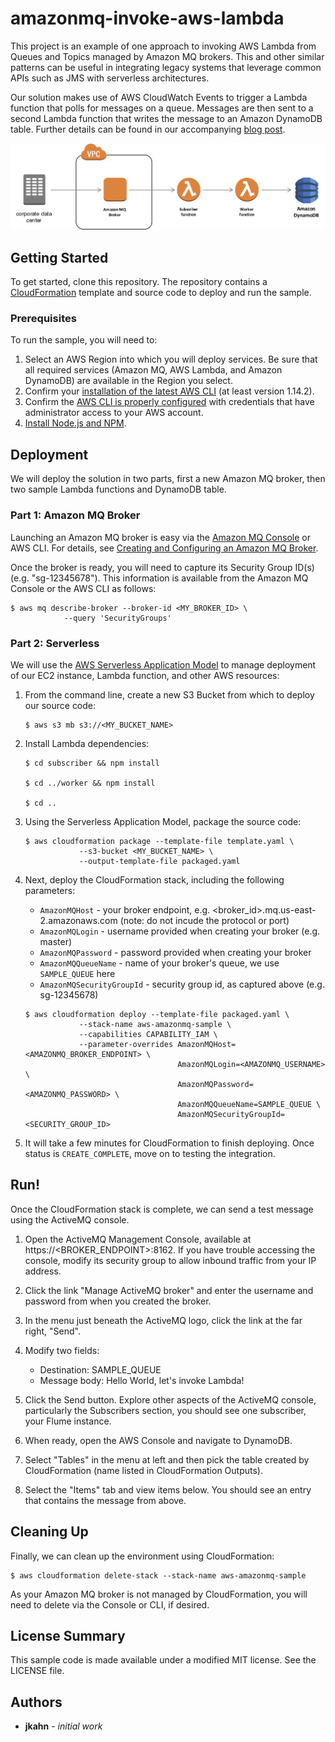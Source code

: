# amazonmq-invoke-aws-lambda

This project is an example of one approach to invoking AWS Lambda from Queues and Topics managed by Amazon MQ brokers. This and other similar patterns can be useful in integrating legacy systems that leverage common APIs such as JMS with serverless architectures.

Our solution makes use of AWS CloudWatch Events to trigger a Lambda function that polls for messages on a queue. Messages are then sent to a second Lambda function that writes the message to an Amazon DynamoDB table. Further details can be found in our accompanying [blog post](https://aws.amazon.com/blogs/compute/).

![Amazon MQ to Lambda Integration](amazonmq-invoke-lambda.png)

## Getting Started

To get started, clone this repository. The repository contains a [CloudFormation](https://aws.amazon.com/cloudformation/) template and source code to deploy and run the sample.

### Prerequisites

To run the sample, you will need to:

1. Select an AWS Region into which you will deploy services. Be sure that all required services (Amazon MQ, AWS Lambda, and Amazon DynamoDB) are available in the Region you select.
2. Confirm your [installation of the latest AWS CLI](http://docs.aws.amazon.com/cli/latest/userguide/installing.html) (at least version 1.14.2).
3. Confirm the [AWS CLI is properly configured](http://docs.aws.amazon.com/cli/latest/userguide/cli-chap-getting-started.html#cli-quick-configuration) with credentials that have administrator access to your AWS account.
4. [Install Node.js and NPM](https://docs.npmjs.com/getting-started/installing-node).

## Deployment

We will deploy the solution in two parts, first a new Amazon MQ broker, then two sample Lambda functions and DynamoDB table.

### Part 1: Amazon MQ Broker

Launching an Amazon MQ broker is easy via the [Amazon MQ Console](https://console.aws.amazon.com/amazon-mq/home) or AWS CLI. For details, see [Creating and Configuring an Amazon MQ Broker](http://docs.aws.amazon.com/amazon-mq/latest/developer-guide/amazon-mq-creating-configuring-broker.html).

Once the broker is ready, you will need to capture its Security Group ID(s) (e.g. "sg-12345678"). This information is available from the Amazon MQ Console or the AWS CLI as follows:

```
$ aws mq describe-broker --broker-id <MY_BROKER_ID> \
            --query 'SecurityGroups'
```

### Part 2: Serverless

We will use the [AWS Serverless Application Model](https://github.com/awslabs/serverless-application-model) to manage deployment of our EC2 instance, Lambda function, and other AWS resources:

1. From the command line, create a new S3 Bucket from which to deploy our source code:

	```
	$ aws s3 mb s3://<MY_BUCKET_NAME>
	```

2. Install Lambda dependencies:

	```
	$ cd subscriber && npm install

	$ cd ../worker && npm install

	$ cd ..
	```

3. Using the Serverless Application Model, package the source code:

	```
	$ aws cloudformation package --template-file template.yaml \
                --s3-bucket <MY_BUCKET_NAME> \
                --output-template-file packaged.yaml
	```

4. Next, deploy the CloudFormation stack, including the following parameters:

	* `AmazonMQHost` - your broker endpoint, e.g. <broker_id>.mq.us-east-2.amazonaws.com (note: do not incude the protocol or port)
	* `AmazonMQLogin` - username provided when creating your broker (e.g. master)
	* `AmazonMQPassword` - password provided when creating your broker
	* `AmazonMQQueueName` - name of your broker's queue, we use `SAMPLE_QUEUE` here
	* `AmazonMQSecurityGroupId` - security group id, as captured above (e.g. sg-12345678)


	```
	$ aws cloudformation deploy --template-file packaged.yaml \
	            --stack-name aws-amazonmq-sample \
	            --capabilities CAPABILITY_IAM \
	            --parameter-overrides AmazonMQHost=<AMAZONMQ_BROKER_ENDPOINT> \
                                      AmazonMQLogin=<AMAZONMQ_USERNAME> \
                                      AmazonMQPassword=<AMAZONMQ_PASSWORD> \
                                      AmazonMQQueueName=SAMPLE_QUEUE \
                                      AmazonMQSecurityGroupId=<SECURITY_GROUP_ID>
	```

8. It will take a few minutes for CloudFormation to finish deploying. Once status is `CREATE_COMPLETE`, move on to testing the integration.


## Run!

Once the CloudFormation stack is complete, we can send a test message using the ActiveMQ console.


1. Open the ActiveMQ Management Console, available at https://<BROKER_ENDPOINT>:8162. If you have trouble accessing the console, modify its security group to allow inbound traffic from your IP address.

2. Click the link "Manage ActiveMQ broker" and enter the username and password from when you created the broker.

3. In the menu just beneath the ActiveMQ logo, click the link at the far right, "Send".

4. Modify two fields:

	* Destination: SAMPLE_QUEUE
	* Message body: Hello World, let's invoke Lambda!

5. Click the Send button. Explore other aspects of the ActiveMQ console, particularly the Subscribers section, you should see one subscriber, your Flume instance.

6. When ready, open the AWS Console and navigate to DynamoDB.

7. Select "Tables" in the menu at left and then pick the table created by CloudFormation (name listed in CloudFormation Outputs).

8. Select the "Items" tab and view items below. You should see an entry that contains the message from above.


## Cleaning Up

Finally, we can clean up the environment using CloudFormation:

```
$ aws cloudformation delete-stack --stack-name aws-amazonmq-sample
```

As your Amazon MQ broker is not managed by CloudFormation, you will need to delete via the Console or CLI, if desired.

## License Summary

This sample code is made available under a modified MIT license. See the LICENSE file.

## Authors

* **jkahn** - *initial work*
